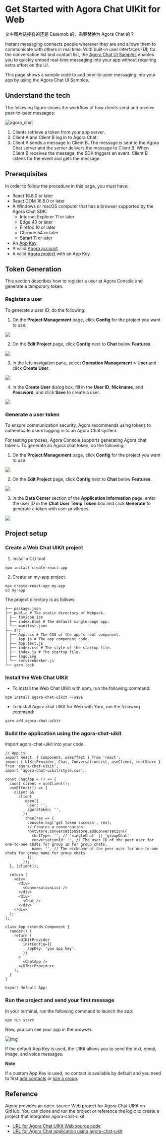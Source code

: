 # Get Started with Agora Chat UIKit for Web

文中图片链接有的还是 Easemob 的，需要替换为 Agora Chat 的？

Instant messaging connects people wherever they are and allows them to communicate with others in real time. With built-in user interfaces (UI) for the conversation list and contact list, the [Agora Chat UI Samples](https://github.com/AgoraIO-Usecase/AgoraChat-UIKit-web) enables you to quickly embed real-time messaging into your app without requiring extra effort on the UI.

This page shows a sample code to add peer-to-peer messaging into your app by using the Agora Chat UI Samples.

## Understand the tech

The following figure shows the workflow of how clients send and receive peer-to-peer messages:

![agora_chat](https://docs.agora.io/en/assets/images/get-started-sdk-understand-009486abec0cc276183ab535456cf889.png)

1. Clients retrieve a token from your app server.
2. Client A and Client B log in to Agora Chat.
3. Client A sends a message to Client B. The message is sent to the Agora Chat server and the server delivers the message to Client B. When Client B receives the message, the SDK triggers an event. Client B listens for the event and gets the message.

## Prerequisites

In order to follow the procedure in this page, you must have:

- React 16.8.0 or later
- React DOM 16.8.0 or later
- A Windows or macOS computer that has a browser supported by the Agora Chat SDK:
  - Internet Explorer 11 or later
  - Edge 43 or later
  - Firefox 10 or later
  - Chrome 54 or later
  - Safari 11 or later
- An [App Key](./enable#get-the-information-of-the-chat-project).
- A valid [Agora account](https://docs.agora.io/en/video-calling/reference/manage-agora-account/?platform=web#create-an-agora-account).
- A valid [Agora project](https://docs.agora.io/en/video-calling/reference/manage-agora-account/?platform=web#create-an-agora-project) with an App Key.

## Token Generation

This section describes how to register a user at Agora Console and generate a temporary token.

### Register a user

To generate a user ID, do the following:

1. On the **Project Management** page, click **Config** for the project you want to use.

![](https://web-cdn.agora.io/docs-files/1664531061644)

2. On the **Edit Project** page, click **Config** next to **Chat** below **Features**.

![](https://web-cdn.agora.io/docs-files/1664531091562)

3. In the left-navigation pane, select **Operation Management** > **User** and click **Create User**.

![](https://web-cdn.agora.io/docs-files/1664531141100)

4. In the **Create User** dialog box, fill in the **User ID**, **Nickname**, and **Password**, and click **Save** to create a user.

![](https://web-cdn.agora.io/docs-files/1664531162872)

### Generate a user token

To ensure communication security, Agora recommends using tokens to authenticate users logging in to an Agora Chat system.

For testing purposes, Agora Console supports generating Agora chat tokens. To generate an Agora chat token, do the following:

1. On the **Project Management** page, click **Config** for the project you want to use.

![](https://web-cdn.agora.io/docs-files/1664531061644)

2. On the **Edit Project** page, click **Config** next to **Chat** below **Features**.

![](https://web-cdn.agora.io/docs-files/1664531091562)

3. In the **Data Center** section of the **Application Information** page, enter the user ID in the **Chat User Temp Token** box and click **Generate** to generate a token with user privileges.

![](https://web-cdn.agora.io/docs-files/1664531214169)

## Project setup

### Create a Web Chat UIKit project

1. Install a CLI tool.

```
npm install create-react-app
```

2. Create an my-app project.

```
npx create-react-app my-app
cd my-app
```

The project directory is as follows:

```
├── package.json
├── public # The static directory of Webpack.
│ ├── favicon.ico
│ ├── index.html # The default single-page app.
│ └── manifest.json
├── src
│ ├── App.css # The CSS of the app's root component.
│ ├── App.js # The app component code.
│ ├── App.test.js
│ ├── index.css # The style of the startup file.
│ ├── index.js # The startup file.
│ ├── logo.svg
│ └── serviceWorker.js
└── yarn.lock
```

### Install the Web Chat UIKit

- To install the Web Chat UIKit with npm, run the following command:

```
npm install agora-chat-uikit --save
```

- To Install Agora chat UIKit for Web with Yarn, run the following command:

```
yarn add agora-chat-uikit
```

### Build the application using the agora-chat-uikit

Import agora-chat-uikit into your code.

```
// App.js
import React, { Component, useEffect } from 'react';
import { UIKitProvider, Chat, ConversationList, useClient, rootStore } from 'agora-chat-uikit';
import 'agora-chat-uikit/style.css';

const ChatApp = () => {
  const client = useClient();
  useEffect(() => {
    client &&
      client
        .open({
          user: '',
          agoraToken: '',
        })
        .then(res => {
          console.log('get token success', res);
          // Creates a conversation.
          rootStore.conversationStore.addConversation({
            chatType: '', // 'singleChat' || 'groupChat'
            conversationId: '', // The user ID of the peer user for one-to-one chats for group ID for group chats.
            name: '', // The nickname of the peer user for one-to-one chats for group name for group chats.
          });
        });
  }, [client]);

  return (
    <div>
      <div>
        <ConversationList />
      </div>
      <div>
        <Chat />
      </div>
    </div>
  );
};

class App extends Component {
  render() {
    return (
      <UIKitProvider
        initConfig={{
          appKey: 'you app key',
        }}
      >
        <ChatApp />
      </UIKitProvider>
    );
  }
}

export default App;
```

### Run the project and send your first message

In your terminal, run the following command to launch the app:

```
npm run start
```

Now, you can see your app in the browser.

![img](https://github.com/easemob/Easemob-UIKit-web/raw/dev/docs/chat.png)

If the default App Key is used, the UIKit allows you to send the text, emoji, image, and voice messages.

**Note**

If a custom App Key is used, no contact is available by default and you need to first [add contacts](https://docs.agora.io/en/agora-chat/client-api/contacts) or [join a group](https://docs.agora.io/en/agora-chat/client-api/chat-group/manage-chat-groups).

## Reference

Agora provides an open-source Web project for Agora Chat UIKit on GitHub. You can clone and run the project or reference the logic to create a project that integrates agora-chat-uikit.

- [URL for Agora Chat UIKit Web source code](https://github.com/easemob/Easemob-UIKit-web)
- [URL for Agora Chat application using agora-chat-uikit](https://github.com/AgoraIO-Usecase/AgoraChat-web/tree/dev-2.0)
